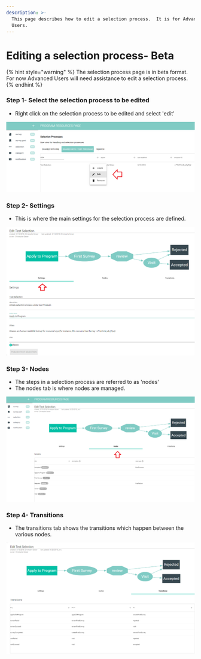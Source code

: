 ```yaml
---
description: >-
  This page describes how to edit a selection process.  It is for Advanced
  Users.
---
```


# Editing a selection process- Beta

{% hint style="warning" %}
The selection process page is in beta format.  For now Advanced Users will need assistance to edit a selection process.
{% endhint %}

### Step 1- Select the selection process to be edited

* Right click on the selection process to be edited and select 'edit'

![](../../../../.gitbook/assets/image%20%2875%29.png)

### Step 2- Settings 

* This is where the main settings for the selection process are defined.

![](../../../../.gitbook/assets/image%20%2836%29.png)

### Step 3- Nodes

* The steps in a selection process are referred to as 'nodes'
* The nodes tab is where nodes are managed. 

![](../../../../.gitbook/assets/image%20%2831%29.png)

### Step 4- Transitions

* The transitions tab shows the transitions which happen between the various nodes.

![](../../../../.gitbook/assets/image%20%2869%29.png)

